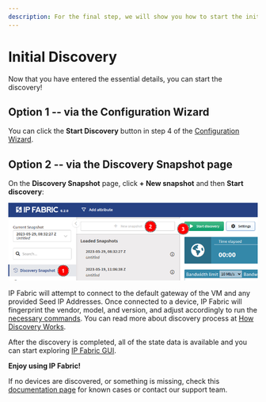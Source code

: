 ```yaml
---
description: For the final step, we will show you how to start the initial discovery through a couple of steps.
---
```


# Initial Discovery

Now that you have entered the essential details, you can start the discovery!

## Option 1 -- via the Configuration Wizard

You can click the **Start Discovery** button in step 4 of the [Configuration Wizard](04-configuration_wizard.md).

## Option 2 -- via the Discovery Snapshot page

On the **Discovery Snapshot** page, click **+ New snapshot** and then **Start
discovery**:

![Start discovery](start_discovery.png)

IP Fabric will attempt to connect to the default gateway of the VM and any
provided Seed IP Addresses. Once connected to a device, IP Fabric will
fingerprint the vendor, model, and version, and adjust accordingly to run
the [necessary commands](https://matrix.ipfabric.io). You can read more about
discovery process
at [How Discovery Works](../Overview/How_Discovery_Works/CLI_discovery.md).

After the discovery is completed, all of the state data is available and you can
start exploring [IP Fabric GUI](../../IP_Fabric_GUI/discovery_snapshot.md).

**Enjoy using IP Fabric!**

If no devices are discovered, or something is missing, check
this [documentation page](../Overview/How_Discovery_Works/common_problems/no-devices-discovered.md)
for known cases or contact our support team.
